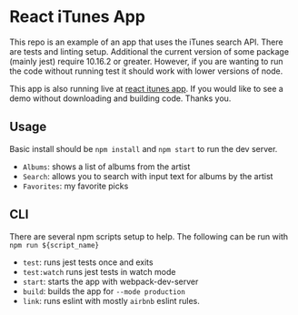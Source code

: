 # React iTunes App

This repo is an example of an app that uses the iTunes search API. There are tests and linting setup.
Additional the current version of some package (mainly jest) require 10.16.2 or greater. However,
if you are wanting to run the code without running test it should work with lower versions of node.

This app is also running live at [react itunes app](http://reactunes.ericandre.info/). If you would like to see a demo without downloading and building code. Thanks you.

## Usage
Basic install should be `npm install` and `npm start` to run the dev server.

- `Albums`: shows a list of albums from the artist
- `Search`: allows you to search with input text for albums by the artist
- `Favorites`: my favorite picks

## CLI

There are several npm scripts setup to help. The following can be run with `npm run ${script_name}`

- `test`: runs jest tests once and exits
- `test:watch` runs jest tests in watch mode
- `start`: starts the app with webpack-dev-server
- `build`: builds the app for `--mode production`
- `link`: runs eslint with mostly `airbnb` eslint rules.


